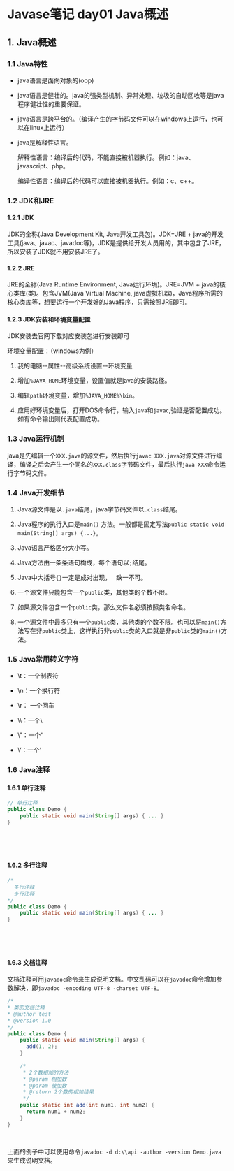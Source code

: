 # Javase笔记 day01 Java概述

## 1. Java概述

### 1.1 Java特性

- java语言是面向对象的(oop)

- java语言是健壮的。java的强类型机制、异常处理、垃圾的自动回收等是java程序健壮性的重要保证。

- java语言是跨平台的。（编译产生的字节码文件可以在windows上运行，也可以在linux上运行）

- java是解释性语言。
  
  解释性语言：编译后的代码，不能直接被机器执行。例如：java、javascript、php。
  
  编译性语言：编译后的代码可以直接被机器执行。例如：c、c++。

### 1.2 JDK和JRE

#### 1.2.1 JDK

JDK的全称(Java Development Kit, Java开发工具包)。JDK=JRE + java的开发工具(java、javac、javadoc等)，JDK是提供给开发人员用的，其中包含了JRE，所以安装了JDK就不用安装JRE了。

#### 1.2.2 JRE

JRE的全称(Java Runtime Environment, Java运行环境)。JRE=JVM + java的核心类库(类)。包含JVM(Java Virtual Machine, java虚拟机器)，Java程序所需的核心类库等，想要运行一个开发好的Java程序，只需按照JRE即可。

#### 1.2.3 JDK安装和环境变量配置

JDK安装去官网下载对应安装包进行安装即可

环境变量配置：（windows为例）

1. 我的电脑--属性--高级系统设置--环境变量

2. 增加`%JAVA_HOME`环境变量，设置值就是java的安装路径。

3. 编辑`path`环境变量，增加`%JAVA_HOME%\bin`。

4. 应用好环境变量后，打开DOS命令行，输入`java`和`javac`,验证是否配置成功。如有命令输出则代表配置成功。

### 1.3 Java运行机制

java是先编辑一个`XXX.java`的源文件，然后执行`javac XXX.java`对源文件进行编译，编译之后会产生一个同名的`XXX.class`字节码文件，最后执行`java XXX`命令运行字节码文件。

### 1.4 Java开发细节

1. Java源文件是以`.java`结尾，java字节码文件以`.class`结尾。

2. Java程序的执行入口是`main()` 方法。一般都是固定写法`public static void main(String[] args) {...}`。

3. Java语言严格区分大小写。

4. Java方法由一条条语句构成，每个语句以`;`结尾。

5. Java中大括号`{}`一定是成对出现，   缺一不可。

6. 一个源文件只能包含一个`public`类，其他类的个数不限。

7. 如果源文件包含一个`public`类，那么文件名必须按照类名命名。

8. 一个源文件中最多只有一个`public`类，其他类的个数不限。也可以将`main()`方法写在非`public`类上，这样执行非`public`类的入口就是非`public`类的`main()`方法。

### 1.5 Java常用转义字符

- \t：一个制表符

- \n：一个换行符

- \r： 一个回车

- \\\：一个\

- \\"：一个“

- \‘：一个’

### 1.6 Java注释

#### 1.6.1 单行注释

```java
// 单行注释
public class Demo {
    public static void main(String[] args) { ... }
}

 
```

 

#### 1.6.2 多行注释

```java
/*
  多行注释
  多行注释
*/
public class Demo {
    public static void main(String[] args) { ... }
}

 
```

 

#### 1.6.3 文档注释

文档注释可用`javadoc`命令来生成说明文档。中文乱码可以在`javadoc`命令增加参数解决，即`javadoc -encoding UTF-8 -charset UTF-8`。

```java
/*
* 类的文档注释
* @author test
* @version 1.0
*/
public class Demo {
    public static void main(String[] args) {
      add(1, 2);
    }
    
    /*
     * 2个数相加的方法
     * @param 相加数
     * @param 被加数
     * @return 2个数的相加结果
     */
    public static int add(int num1, int num2) {
      return num1 + num2;
    }
}

 
```

上面的例子中可以使用命令`javadoc -d d:\\api -author -version Demo.java`来生成说明文档。

